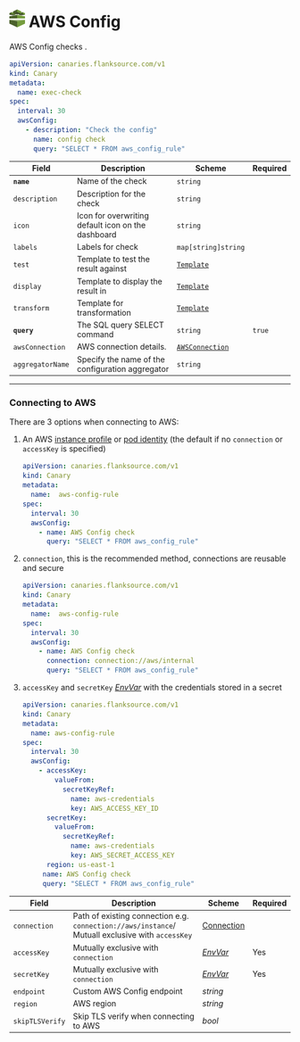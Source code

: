 # <img src='https://raw.githubusercontent.com/flanksource/flanksource-ui/main/src/icons/aws-config.svg' style='height: 32px'/> AWS Config

AWS Config checks .

```yaml
apiVersion: canaries.flanksource.com/v1
kind: Canary
metadata:
  name: exec-check
spec:
  interval: 30
  awsConfig:
    - description: "Check the config"
      name: config check
      query: "SELECT * FROM aws_config_rule"
```

| Field            | Description                                        | Scheme                                  | Required |
| ---------------- | -------------------------------------------------- | --------------------------------------- | -------- |
| **`name`**       | Name of the check                                  | `string`                                |          |
| `description`    | Description for the check                          | `string`                                |          |
| `icon`           | Icon for overwriting default icon on the dashboard | `string`                                |          |
| `labels`         | Labels for check                                   | `map[string]string`                     |          |
| `test`           | Template to test the result against                | [`Template`](../concepts/templating.md) |          |
| `display`        | Template to display the result in                  | [`Template`](../concepts/templating.md) |          |
| `transform`      | Template for transformation                        | [`Template`](../concepts/templating.md) |          |
| **`query`**      | The SQL query SELECT command                       | `string`                                | `true`   |
| `awsConnection`  | AWS connection details.                            | [`AWSConnection`](#awsconnection)       |          |
| `aggregatorName` | Specify the name of the configuration aggregator   | `string`                                |          |

---

### Connecting to AWS

There are 3 options when connecting to AWS:

1. An AWS [instance profile](https://docs.aws.amazon.com/AWSEC2/latest/UserGuide/iam-roles-for-amazon-ec2.html) or [pod identity](https://docs.aws.amazon.com/eks/latest/userguide/pod-configuration.html) (the default if no `connection` or `accessKey` is specified)

     ```yaml title="aws-config.yaml"
     apiVersion: canaries.flanksource.com/v1
     kind: Canary
     metadata:
       name:  aws-config-rule
     spec:
       interval: 30
       awsConfig:
         - name: AWS Config check
           query: "SELECT * FROM aws_config_rule"
     ```

2. `connection`, this is the recommended method, connections are reusable and secure

    ```yaml title="aws-connection.yaml"
    apiVersion: canaries.flanksource.com/v1
    kind: Canary
    metadata:
      name:  aws-config-rule
    spec:
      interval: 30
      awsConfig:
        - name: AWS Config check
          connection: connection://aws/internal
          query: "SELECT * FROM aws_config_rule"
    ```

3.  `accessKey` and `secretKey` [*EnvVar*](../../concepts/authentication/#envvar) with the credentials stored in a secret

    ```yaml title="aws-static.yaml"
    apiVersion: canaries.flanksource.com/v1
    kind: Canary
    metadata:
      name: aws-config-rule
    spec:
      interval: 30
      awsConfig:
        - accessKey:
            valueFrom:
              secretKeyRef:
                name: aws-credentials
                key: AWS_ACCESS_KEY_ID
          secretKey:
            valueFrom:
              secretKeyRef:
                name: aws-credentials
                key: AWS_SECRET_ACCESS_KEY
          region: us-east-1
         name: AWS Config check
         query: "SELECT * FROM aws_config_rule"
    ```

| Field           | Description                                                  | Scheme                                         | Required |
| --------------- | ------------------------------------------------------------ | ---------------------------------------------- | -------- |
| `connection`    | Path of existing connection e.g. `connection://aws/instance`/ Mutuall exclusive with `accessKey` | [Connection](../concepts/connections)          |          |
| `accessKey`     | Mutually exclusive with `connection`                         | [*EnvVar*](../../concepts/authentication/#envvar) | Yes      |
| `secretKey`     | Mutually exclusive with `connection`                         | [*EnvVar*](../../concepts/authentication/#envvar) | Yes      |
| `endpoint`      | Custom AWS Config endpoint                                   | *string*                                       |          |
| `region`        | AWS region                                                   | *string*                                       |          |
| `skipTLSVerify` | Skip TLS verify when connecting to AWS                       | *bool*                                         |          |
